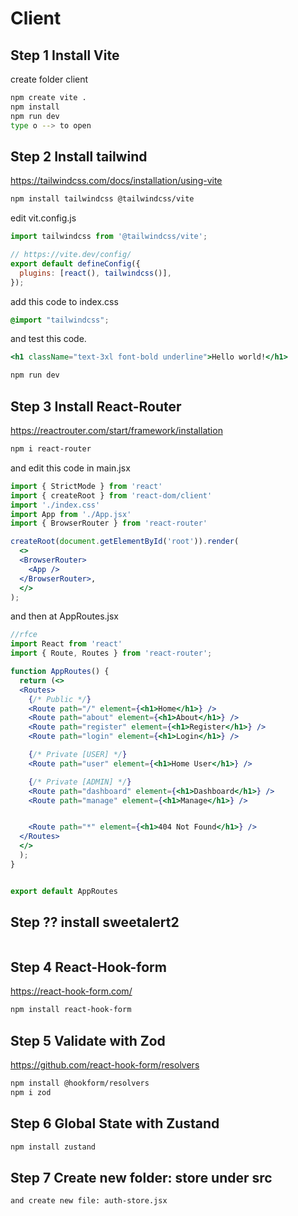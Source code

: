 # Client

## Step 1 Install Vite
create folder client
```bash
npm create vite .
npm install
npm run dev
type o --> to open
```

## Step 2 Install tailwind
https://tailwindcss.com/docs/installation/using-vite

```bash
npm install tailwindcss @tailwindcss/vite
```

edit vit.config.js
```js
import tailwindcss from '@tailwindcss/vite';

// https://vite.dev/config/
export default defineConfig({
  plugins: [react(), tailwindcss()],
});
```

add this code to index.css
```css
@import "tailwindcss";
```

and test this code.

```jsx
<h1 className="text-3xl font-bold underline">Hello world!</h1>
```

```bash
npm run dev
```

## Step 3 Install React-Router
https://reactrouter.com/start/framework/installation

```bash
npm i react-router
```

and edit this code in main.jsx
```jsx
import { StrictMode } from 'react'
import { createRoot } from 'react-dom/client'
import './index.css'
import App from './App.jsx'
import { BrowserRouter } from 'react-router'

createRoot(document.getElementById('root')).render(
  <>
  <BrowserRouter>
    <App />
  </BrowserRouter>,
  </>
);
```

and then at AppRoutes.jsx
```jsx
//rfce
import React from 'react'
import { Route, Routes } from 'react-router';

function AppRoutes() {
  return (<>
  <Routes>
    {/* Public */}
    <Route path="/" element={<h1>Home</h1>} />
    <Route path="about" element={<h1>About</h1>} />
    <Route path="register" element={<h1>Register</h1>} />
    <Route path="login" element={<h1>Login</h1>} />

    {/* Private [USER] */}
    <Route path="user" element={<h1>Home User</h1>} />

    {/* Private [ADMIN] */}
    <Route path="dashboard" element={<h1>Dashboard</h1>} />
    <Route path="manage" element={<h1>Manage</h1>} />


    <Route path="*" element={<h1>404 Not Found</h1>} />
  </Routes>
  </>
  );
}


export default AppRoutes
```

## Step ?? install sweetalert2
```
```

## Step 4 React-Hook-form
https://react-hook-form.com/

```bash
npm install react-hook-form
```

## Step 5 Validate with Zod

https://github.com/react-hook-form/resolvers

```bash
npm install @hookform/resolvers
npm i zod
```

## Step 6 Global State with Zustand
```bash
npm install zustand
```

## Step 7 Create new folder: store under src
```plaintext
and create new file: auth-store.jsx
```
